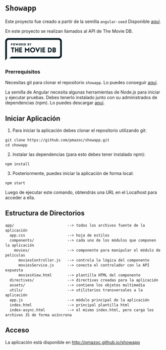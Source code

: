 # `Showapp`

Este proyecto fue creado a partir de la semilla `angular-seed` Disponible [aquí][angular-seed].

En este proyecto se realizan llamados al API de The Movie DB. <br />

![alt text](app/assets/logo-api.png "The Movie DB")

### Prerrequisitos

Necesitas git para clonar el repositorio `showapp`. Lo puedes conseguir [aquí][git].

La semilla de Angular necesita algunas herramientas de Node.js para iniciar y ejecutar pruebas. Debes tenerlo instalado junto con su administrados de dependencias (npm). 
Lo puedes descargar [aquí][node].

## Iniciar Aplicación

1. Para iniciar la aplicación debes clonar el repositorio utilizando git:
  
```
git clone https://github.com/pmazoc/showapp.git
cd showapp
```

2. Instalar las dependencias (para esto debes tener instalado npm):

```
npm install
```

3. Posteriormente, puedes iniciar la aplicación de forma local:

```
npm start
```

Luego de ejecutar este comando, obtendrás una URL en el Localhost para acceder a ella.

## Estructura de Directorios

```
app/                        --> todos los archivos fuente de la aplicación
  app.css                   --> hoja de estilos
  components/               --> cada uno de los módulos que componen la aplicación
    movies/                 --> componente para manipular el módulo de películas
      moviesController.js   --> controla la lógica del componente
      moviesService.js      --> conecta el controlador con la API expuesta
      moviesView.html       --> plantilla HTML del componente
  directives/               --> directivas creadas para la aplicación
  assets/                   --> contiene los objetos multimedia
  utils/                    --> utilitarios transversales a la aplicación  
  app.js                    --> módulo principal de la aplicación
  index.html                --> principal plantilla html
  index-async.html          --> el mismo index.html, pero carga los archivos JS de forma asíncrona
```
## Acceso

La aplicación está disponible en http://pmazoc.github.io/showapp

[angular-seed]: https://github.com/angular/angular-seed
[git]: https://git-scm.com/
[node]: https://nodejs.org/
[npm]: https://www.npmjs.org/
